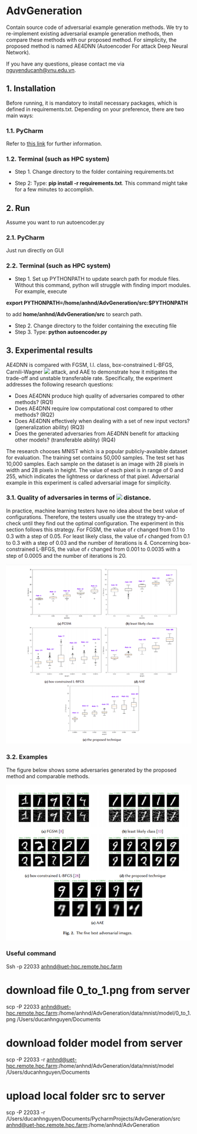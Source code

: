 # AdvGeneration
Contain source code of adversarial example generation methods. We try to re-implement existing adversarial example generation methods, then compare these methods with our proposed method. For simplicity, the proposed method is named AE4DNN (Autoencoder For attack Deep Neural Network).

If you have any questions, please contact me via nguyenducanh@vnu.edu.vn.

## 1. Installation
Before running, it is mandatory to install necessary packages, which is defined in requirements.txt. Depending on your preference, there are two main ways:
### 1.1. PyCharm
Refer to <a href="https://www.jetbrains.com/help/pycharm/managing-dependencies.html"> this link</a> for further information.

### 1.2. Terminal (such as HPC system)

- Step 1. Change directory to the folder containing requirements.txt

- Step 2: Type: **pip install -r requirements.txt**. This command might take for a few minutes to accomplish.

## 2. Run
Assume you want to run autoencoder.py

### 2.1. PyCharm
Just run directly on GUI

### 2.2. Terminal (such as HPC system)
- Step 1. Set up PYTHONPATH to update search path for module files. Without this command, python will struggle with finding import modules. For example, execute 

**export PYTHONPATH=/home/anhnd/AdvGeneration/src:$PYTHONPATH** 

to add **home/anhnd/AdvGeneration/src** to search path.
- Step 2. Change directory to the folder containing the executing file
- Step 3. Type: **python autoencoder.py**

## 3. Experimental results
AE4DNN is compared with FGSM, l.l. class, box-constrained L-BFGS,  Carnili-Wagner <img src="https://render.githubusercontent.com/render/math?math=||L||_2"> attack, and AAE to demonstrate how it mitigates the trade-off and unstable transferable rate. Specifically, the experiment addresses the following research questions:

- Does AE4DNN produce high quality of adversaries compared to other methods? (RQ1)
- Does AE4DNN require low computational cost compared to other methods? (RQ2)
- Does AE4DNN effectively when dealing with a set of new input vectors? (generalization ability) (RQ3)
- Does the generated adversaries from AE4DNN benefit for attacking other models? (transferable ability) (RQ4)

The research chooses MNIST which is a popular publicly-available dataset for evaluation. The training set contains 50,000 samples. The test set has 10,000 samples.  Each sample on the dataset is an image with 28 pixels in width and 28 pixels in height. The value of each pixel is in range of 0 and 255, which indicates the lightness or darkness of that pixel. Adversarial example in this experiment is called adversarial image for simplicity.

### 3.1. Quality of adversaries in terms of <img src="https://render.githubusercontent.com/render/math?math=||L||_2"> distance. 
In practice, machine learning testers have no idea about the best value of configurations. Therefore, the testers usually use the strategy try-and-check until they find out the optimal configuration. The experiment in this section follows this strategy. For FGSM, the value of 𝜖 changed from 0.1 to 0.3 with a step of 0.05. For least likely class, the value of 𝜖 changed from 0.1 to 0.3 with a step of 0.03 and the number of iterations is 4. Concerning box-constrained L-BFGS, the value of 𝜖  changed from 0.001 to 0.0035 with a step of 0.0005 and the number of iterations is 20.

![box plots](./images/box_plotsv3.png)

### 3.2. Examples

The figure below shows some adversaries generated by the proposed method and comparable methods.

![image results](./images/best_adv.png)

### Useful command

Ssh -p 22033 anhnd@uet-hpc.remote.hpc.farm

# download file 0_to_1.png from server
scp -P 22033  anhnd@uet-hpc.remote.hpc.farm:/home/anhnd/AdvGeneration/data/mnist/model/0_to_1.png /Users/ducanhnguyen/Documents

# download folder model from server
scp -P 22033  -r anhnd@uet-hpc.remote.hpc.farm:/home/anhnd/AdvGeneration/data/mnist/model /Users/ducanhnguyen/Documents

# upload local folder src to server
scp -P 22033 -r /Users/ducanhnguyen/Documents/PycharmProjects/AdvGeneration/src anhnd@uet-hpc.remote.hpc.farm:/home/anhnd/AdvGeneration

